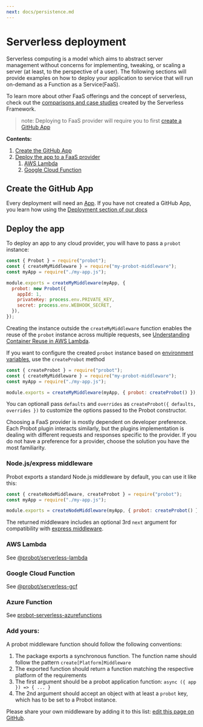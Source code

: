 ```yaml
---
next: docs/persistence.md
---
```


# Serverless deployment

Serverless computing is a model which aims to abstract server management without concerns for implementing, tweaking, or scaling a server (at least, to the perspective of a user). The following sections will provide examples on how to deploy your application to service that will run on-demand as a Function as a Service(FaaS).

To learn more about other FaaS offerings and the concept of serverless, check out the [comparisons and case studies](https://serverless.com/learn/overview) created by the Serverless Framework.

> note: Deploying to FaaS provider will require you to first [create a GitHub App](#create-the-github-app)

**Contents:**

1. [Create the GitHub App](#create-the-github-app)
1. [Deploy the app to a FaaS provider](#deploy-the-app)
   1. [AWS Lambda](#aws-lambda)
   1. [Google Cloud Function](#google-cloud-function)

## Create the GitHub App

Every deployment will need an [App](https://developer.github.com/apps/). If you have not created a GitHub App, you learn how using the [Deployment section of our docs](/docs/deployment/#create-the-github-app)

## Deploy the app

To deploy an app to any cloud provider, you will have to pass a `probot` instance:

```js
const { Probot } = require("probot");
const { createMyMiddleware } = require("my-probot-middleware");
const myApp = require("./my-app.js");

module.exports = createMyMiddleware(myApp, {
  probot: new Probot({
    appId: 1,
    privateKey: process.env.PRIVATE_KEY,
    secret: process.env.WEBHOOK_SECRET,
  }),
});
```

Creating the instance outside the `createMyMiddleware` function enables the reuse of the `probot` instance across multiple requests, see [Understanding Container Reuse in AWS Lambda](https://aws.amazon.com/blogs/compute/container-reuse-in-lambda/).

If you want to configure the created `probot` instance based on [environment variables](https://probot.github.io/docs/configuration/), use the `createProbot` method

```js
const { createProbot } = require("probot");
const { createMyMiddleware } = require("my-probot-middleware");
const myApp = require("./my-app.js");

module.exports = createMyMiddleware(myApp, { probot: createProbot() });
```

You can optionall pass `defaults` and `overrides` as `createProbot({ defaults, overrides })` to customize the options passed to the Probot constructor.

Choosing a FaaS provider is mostly dependent on developer preference. Each Probot plugin interacts similarly, but the plugins implementation is dealing with different requests and responses specific to the provider. If you do not have a preference for a provider, choose the solution you have the most familiarity.

### Node.js/express middleware

Probot exports a standard Node.js middleware by default, you can use it like this:

```js
const { createNodeMiddleware, createProbot } = require("probot");
const myApp = require("./my-app.js");

module.exports = createNodeMiddleware(myApp, { probot: createProbot() });
```

The returned middleware includes an optional 3rd `next` argument for compatibility with [express middleware](https://expressjs.com/en/guide/using-middleware.html).

### AWS Lambda

See [@probot/serverless-lambda](https://github.com/probot/serverless-lambda#usage)

### Google Cloud Function

See [@probot/serverless-gcf](https://github.com/probot/serverless-gcf#usage)

### Azure Function

See [probot-serverless-azurefunctions](https://github.com/ethomson/probot-serverless-azurefunctions/#usage)

### Add yours:

A probot middleware function should follow the following conventions:

1. The package exports a synchronous function. The function name should follow the pattern `create[Platform]Middleware`
2. The exported function should return a function matching the respective platform of the requirements
3. The first argument should be a probot application function: `async ({ app }) => { ... }`
4. The 2nd argument should accept an object with at least a `probot` key, which has to be set to a Probot instance.

Please share your own middleware by adding it to this list: [edit this page on GitHub](https://github.com/probot/probot/edit/master/docs/serverless-deployment.md).
